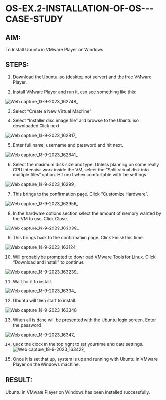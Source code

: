 # OS-EX.2-INSTALLATION-OF-OS---CASE-STUDY

## AIM:
To Install Ubuntu in VMware Player on Windows

## STEPS:
1. Download the Ubuntu iso (desktop not server) and the free VMware Player.
 
2. Install VMware Player and run it, can see something like this:

![Web capture_18-9-2023_162748_](https://github.com/Dhivya-bharathi88/OS-EX.2-INSTALLATION-OF-OS---CASE-STUDY/assets/128019999/171dda79-402d-4ac8-9d9f-8c6b04b31308)

3. Select “Create a New Virtual Machine”

4. Select “Installer disc image file” and browse to the Ubuntu iso downloaded.Click next.

![Web capture_18-9-2023_162817_](https://github.com/Dhivya-bharathi88/OS-EX.2-INSTALLATION-OF-OS---CASE-STUDY/assets/128019999/03100e11-92cf-4a51-9378-8248364fba04)

5. Enter full name, username and password and hit next.

![Web capture_18-9-2023_162841_](https://github.com/Dhivya-bharathi88/OS-EX.2-INSTALLATION-OF-OS---CASE-STUDY/assets/128019999/03d1fb63-e848-45eb-bccb-4ea62d302355)

6. Select the maximum disk size and type. Unless planning on some really CPU intensive work inside the VM, select the “Split virtual disk into multiple files” option. Hit next when comfortable with the settings.

![Web capture_18-9-2023_16299_](https://github.com/Dhivya-bharathi88/OS-EX.2-INSTALLATION-OF-OS---CASE-STUDY/assets/128019999/d8a8392c-a831-4a8d-9cc7-5357f46a5b19)

7. This brings to the confirmation page. Click “Customize Hardware”.

![Web capture_18-9-2023_162956_](https://github.com/Dhivya-bharathi88/OS-EX.2-INSTALLATION-OF-OS---CASE-STUDY/assets/128019999/1c62e010-d785-457c-9a47-af4664cfe659)

8. In the hardware options section select the amount of memory wanted by the VM to use. Click Close.

![Web capture_18-9-2023_163038_](https://github.com/Dhivya-bharathi88/OS-EX.2-INSTALLATION-OF-OS---CASE-STUDY/assets/128019999/73ff0ca6-1197-4b34-b6b4-0c96e72f56e7)

9. This brings back to the confirmation page. Click Finish this time.

![Web capture_18-9-2023_163124_](https://github.com/Dhivya-bharathi88/OS-EX.2-INSTALLATION-OF-OS---CASE-STUDY/assets/128019999/0cd529db-4594-43e3-b996-f6c74d0cf941)

10. Will probably be prompted to download VMware Tools for Linux. Click “Download and Install” to continue.

![Web capture_18-9-2023_163239_](https://github.com/Dhivya-bharathi88/OS-EX.2-INSTALLATION-OF-OS---CASE-STUDY/assets/128019999/e3e880d7-eb95-4175-8446-15fcb582f67b)

11. Wait for it to install.
   
![Web capture_18-9-2023_16334_](https://github.com/Dhivya-bharathi88/OS-EX.2-INSTALLATION-OF-OS---CASE-STUDY/assets/128019999/fa684783-08a6-4885-a7f1-a2b2ac0070f1)

12. Ubuntu will then start to install.

![Web capture_18-9-2023_163348_](https://github.com/Dhivya-bharathi88/OS-EX.2-INSTALLATION-OF-OS---CASE-STUDY/assets/128019999/b6cdb253-2bcb-4f3b-a0d6-32a1b5ae43ad)

13. When all is done will be presented with the Ubuntu login screen. Enter the password.

![Web capture_18-9-2023_16347_](https://github.com/Dhivya-bharathi88/OS-EX.2-INSTALLATION-OF-OS---CASE-STUDY/assets/128019999/a35cbf84-0466-4923-a5d8-cfb248de3a14)

14. Click the clock in the top right to set yourtime and date settings.
![Web capture_18-9-2023_163429_](https://github.com/Dhivya-bharathi88/OS-EX.2-INSTALLATION-OF-OS---CASE-STUDY/assets/128019999/a8b32ce8-6608-46e7-a535-bb0f0952a9bb)


15. Once it is set that up, system is up and running with Ubuntu in VMware Player on the Windows machine.

## RESULT:
Ubuntu in VMware Player on Windows has been installed successfully.
